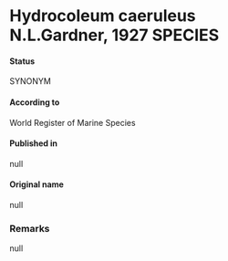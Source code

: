 # Hydrocoleum caeruleus N.L.Gardner, 1927 SPECIES

#### Status
SYNONYM

#### According to
World Register of Marine Species

#### Published in
null

#### Original name
null

### Remarks
null
